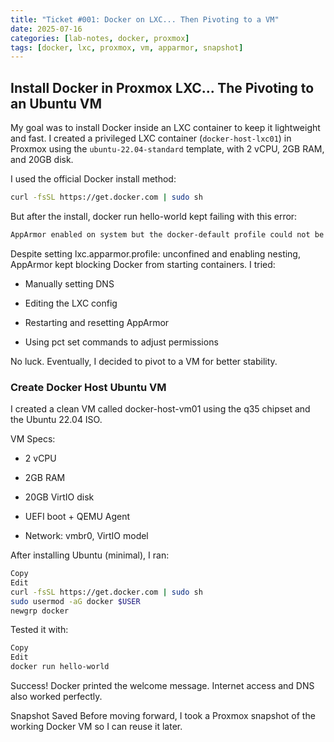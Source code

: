```yaml
---
title: "Ticket #001: Docker on LXC... Then Pivoting to a VM"
date: 2025-07-16
categories: [lab-notes, docker, proxmox]
tags: [docker, lxc, proxmox, vm, apparmor, snapshot]
---
```


## Install Docker in Proxmox LXC... The Pivoting to an Ubuntu VM

My goal was to install Docker inside an LXC container to keep it lightweight and fast. I created a privileged LXC container (`docker-host-lxc01`) in Proxmox using the `ubuntu-22.04-standard` template, with 2 vCPU, 2GB RAM, and 20GB disk.

I used the official Docker install method:

```bash
curl -fsSL https://get.docker.com | sudo sh
```

But after the install, docker run hello-world kept failing with this error:

```bash
AppArmor enabled on system but the docker-default profile could not be loaded...
```

Despite setting lxc.apparmor.profile: unconfined and enabling nesting, AppArmor kept blocking Docker from starting containers. I tried:

- Manually setting DNS

- Editing the LXC config

- Restarting and resetting AppArmor

- Using pct set commands to adjust permissions

No luck. Eventually, I decided to pivot to a VM for better stability.

### Create Docker Host Ubuntu VM
I created a clean VM called docker-host-vm01 using the q35 chipset and the Ubuntu 22.04 ISO.

VM Specs:
- 2 vCPU

- 2GB RAM

- 20GB VirtIO disk

- UEFI boot + QEMU Agent

- Network: vmbr0, VirtIO model

After installing Ubuntu (minimal), I ran:

```bash
Copy
Edit
curl -fsSL https://get.docker.com | sudo sh
sudo usermod -aG docker $USER
newgrp docker
```

Tested it with:

```bash
Copy
Edit
docker run hello-world
```

Success! Docker printed the welcome message. Internet access and DNS also worked perfectly.

Snapshot Saved
Before moving forward, I took a Proxmox snapshot of the working Docker VM so I can reuse it later.